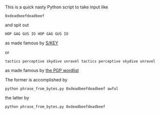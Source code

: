 This is a quick nasty Python script to take input like

    0xdeadbeefdeadbeef

and spit out

    HOP GAG GUS IO HOP GAG GUS IO

as made famous by [S/KEY](https://en.wikipedia.org/wiki/S/KEY)

or

    tactics perceptive skydive unravel tactics perceptive skydive unravel

as made famous by [the PGP wordlist](https://en.wikipedia.org/wiki/PGP_word_list)

The former is accomplished by

    python phrase_from_bytes.py 0xdeadbeefdeadbeef awful

the latter by

    python phrase_from_bytes.py 0xdeadbeefdeadbeef
